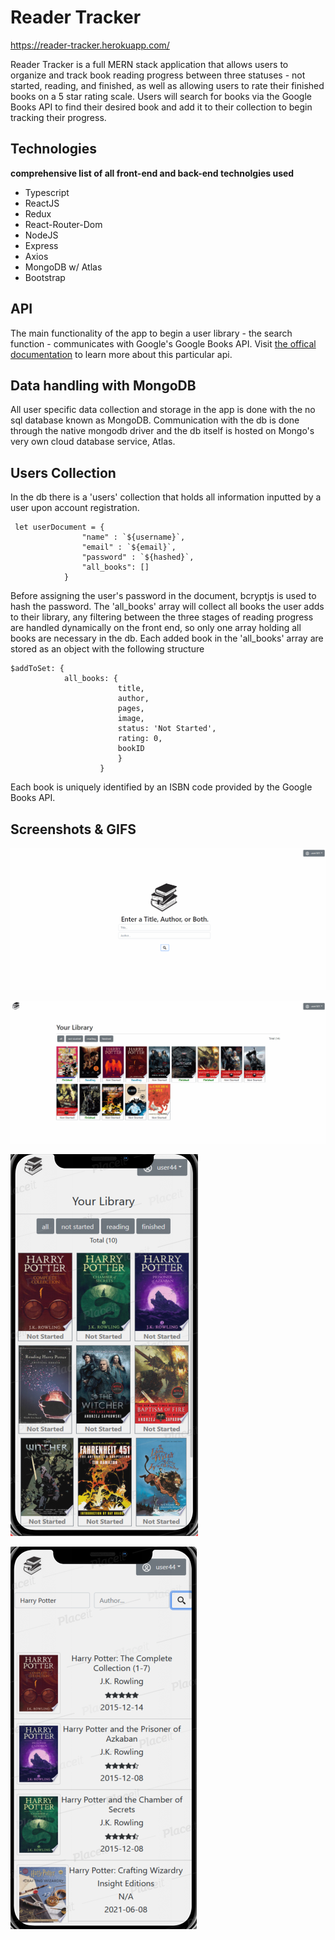 # Reader Tracker

https://reader-tracker.herokuapp.com/

Reader Tracker is a full MERN stack application that allows users to organize and track book reading progress between three statuses - not started, reading, and finished, as well as allowing users to rate their finished books on a 5 star rating scale. Users will search for books via the Google Books API to find their desired book and add it to their collection to begin tracking their progress.

## Technologies

**comprehensive list of all front-end and back-end technolgies used**

- Typescript
- ReactJS
- Redux
- React-Router-Dom
- NodeJS
- Express
- Axios
- MongoDB w/ Atlas
- Bootstrap

## API

The main functionality of the app to begin a user library - the search function - communicates with Google's Google Books API. Visit [the offical documentation](https://developers.google.com/books/docs/overview) to learn more about this particular api.

## Data handling with MongoDB

All user specific data collection and storage in the app is done with the no sql database known as MongoDB. Communication with the db is done through the native mongodb driver and the db itself is hosted on Mongo's very own cloud database service, Atlas.

## Users Collection

In the db there is a 'users' collection that holds all information inputted by a user upon account registration.

```
 let userDocument = {
                "name" : `${username}`,
                "email" : `${email}`,
                "password" : `${hashed}`,
                "all_books": []
            }
```

Before assigning the user's password in the document, bcryptjs is used to hash the password. The 'all_books' array will collect all books the user adds to their library, any filtering between the three stages of reading progress are handled dynamically on the front end, so only one array holding all books are necessary in the db. Each added book in the 'all_books' array are stored as an object with the following structure

```
$addToSet: {
            all_books: {
                        title,
                        author,
                        pages,
                        image,
                        status: 'Not Started',
                        rating: 0,
                        bookID
                        }
                    }
```

Each book is uniquely identified by an ISBN code provided by the Google Books API.

## Screenshots & GIFS

![GettingStarted](./demoImages/Animation1.gif)

![GettingStarted](./demoImages/Animation2.gif)

![GettingStarted](./demoImages/mobileSS1.png)

![GettingStarted](./demoImages/mobileSS2.png)
